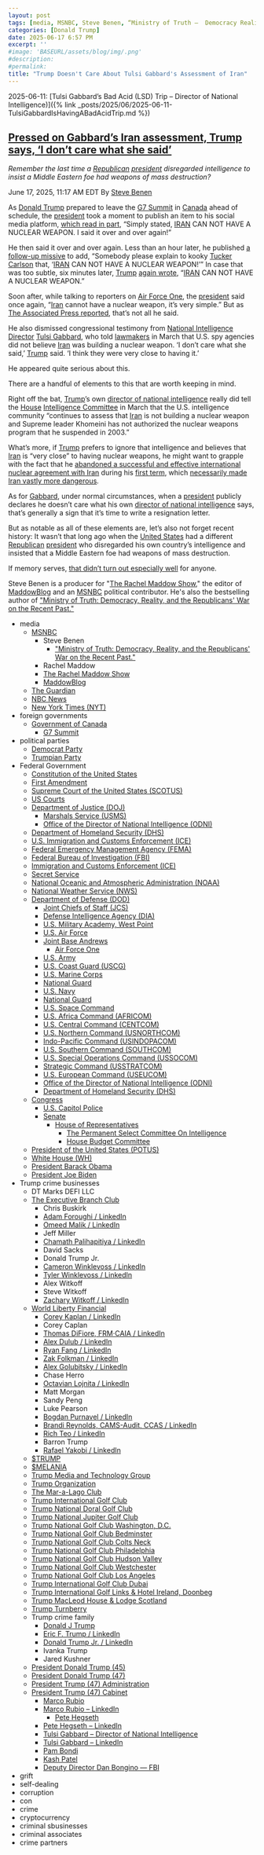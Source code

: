 ```yaml
---
layout: post
tags: [media, MSNBC, Steve Benen, “Ministry of Truth –  Democracy Reality and the Republicans’ War on the Recent Past.”, Rachel Maddow, The Rachel Maddow Show, MaddowBlog, The Guardian, NBC News, New York Times (NYT), foreign governments, Government of Canada, G7 Summit, political parties, Democrat Party, Trumpian Party, Federal Government, Constitution of the United States, First Amendment, Supreme Court of the United States (SCOTUS), US Courts, Department of Justice (DOJ), Marshals Service (USMS), Department of Homeland Security (DHS), U.S. Immigration and Customs Enforcement (ICE), Federal Emergency Management Agency (FEMA), Federal Bureau of Investigation (FBI), Immigration and Customs Enforcement (ICE), Secret Service, National Oceanic and Atmospheric Administration (NOAA), National Weather Service (NWS), Department of Defense (DOD), Joint Chiefs of Staff (JCS), Defense Intelligence Agency (DIA), U.S. Military Academy West Point, U.S. Air Force, Joint Base Andrews, Air Force One, U.S. Army, U.S. Coast Guard (USCG), U.S. Marine Corps, National Guard, U.S. Navy, National Guard, U.S. Space Command, U.S. Africa Command (AFRICOM), U.S. Central Command (CENTCOM), U.S. Northern Command (USNORTHCOM), Indo-Pacific Command (USINDOPACOM), U.S. Southern Command (SOUTHCOM), U.S. Special Operations Command (USSOCOM), Strategic Command (USSTRATCOM), U.S. European Command (USEUCOM), Office of the Director of National Intelligence (ODNI), Department of Homeland Security (DHS), Congress, U.S. Capitol Police, Senate, Gary C. Peters (D-MI), House of Representatives, House Budget Committee, President of the United States (POTUS), White House (WH), President Barack Obama, President Joe Biden, Trump crime businesses, DT Marks DEFI LLC, The Executive Branch Club, Chris Buskirk, Adam Foroughi / LinkedIn, Omeed Malik / LinkedIn, Jeff Miller, Chamath Palihapitiya / LinkedIn, David Sacks, Donald Trump Jr., Cameron Winklevoss / LinkedIn, Tyler Winklevoss / LinkedIn, Alex Witkoff, Steve Witkoff, Zachary Witkoff / LinkedIn, World Liberty Financial, Corey Kaplan / LinkedIn, Corey Caplan, Thomas DiFiore FRM·CAIA / LinkedIn, Alex Dulub / LinkedIn, Ryan Fang / LinkedIn, Zak Folkman / LinkedIn, Alex Golubitsky / LinkedIn, Chase Herro, Octavian Lojnita / LinkedIn, Matt Morgan, Sandy Peng, Luke Pearson, Bogdan Purnavel / LinkedIn, Brandi Reynolds CAMS-Audit CCAS / LinkedIn, Rich Teo / LinkedIn, Barron Trump, Rafael Yakobi / LinkedIn, $TRUMP, $MELANIA, Trump Media and Technology Group, Trump Organization, The Mar-a-Lago Club, Trump International Golf Club, Trump National Doral Golf Club, Trump National Jupiter Golf Club, Trump National Golf Club Washington D.C., Trump National Golf Club Bedminster, Trump National Golf Club Colts Neck, Trump National Golf Club Philadelphia, Trump National Golf Club Hudson Valley, Trump National Golf Club Westchester, Trump National Golf Club Los Angeles, Trump International Golf Club Dubai, Trump International Golf Links & Hotel Ireland Doonbeg, Trump MacLeod House & Lodge Scotland, Trump Turnberry, Trump crime family, Donald J Trump, Eric F. Trump / LinkedIn, Donald Trump Jr. / LinkedIn, Ivanka Trump, Jared Kushner, President Donald Trump (45), President Donald Trump (47), President Trump (47) Administration, President Trump (47) Cabinet, Marco Rubio, Marco Rubio – LinkedIn, Pete Hegseth, Pete Hegseth – LinkedIn, Tulsi Gabbard – Director of National Intelligence, Tulsi Gabbard – LinkedIn, Pam Bondi, Kash Patel, Deputy Director Dan Bongino — FBI, grift, self-dealing, corruption, con, crime, cryptocurrency, criminal sbusinesses, criminal associates, crime partners]
categories: [Donald Trump]
date: 2025-06-17 6:57 PM
excerpt: ''
#image: 'BASEURL/assets/blog/img/.png'
#description:
#permalink:
title: "Trump Doesn't Care About Tulsi Gabbard's Assessment of Iran"
---
```


2025-06-11: [Tulsi Gabbard’s Bad Acid (LSD) Trip – Director of National Intelligence)]({% link _posts/2025/06/2025-06-11-TulsiGabbardIsHavingABadAcidTrip.md %})

## [Pressed on Gabbard’s Iran assessment, Trump says, ‘I don’t care what she said’](https://www.msnbc.com/rachel-maddow-show/maddowblog/trump-iran-nuclear-weapon-tulsi-gabbard-rcna213476)

*Remember the last time a [Republican](https://www.gop.com/) [president](https://www.whitehouse.gov/) disregarded intelligence to insist a Middle Eastern foe had weapons of mass destruction?*

June 17, 2025, 11:17 AM EDT
By [Steve Benen](https://www.msnbc.com/author/steve-benen-ncpn433601)

As [Donald Trump](https://www.donaldjtrump.com/) prepared to leave the [G7 Summit](https://g7.canada.ca/) in [Canada](https://www.canada.ca/) ahead of schedule, the [president](https://www.whitehouse.gov/) took a moment to publish an item to his social media platform, [which read in part](https://truthsocial.com/@realDonaldTrump/114695407357588413), “Simply stated, [IRAN](https://irangov.ir/) CAN NOT HAVE A NUCLEAR WEAPON. I said it over and over again!”

He then said it over and over again. Less than an hour later, he published [a follow-up missive](https://truthsocial.com/@realDonaldTrump/114695595047194931) to add, “Somebody please explain to kooky [Tucker Carlson](https://tuckercarlson.com/) that, ‘[IRAN](https://irangov.ir/) CAN NOT HAVE A NUCLEAR WEAPON!’” In case that was too subtle, six minutes later, [Trump](https://www.donaldjtrump.com/) [again wrote](https://truthsocial.com/@realDonaldTrump/114695621681197460), “[IRAN](https://irangov.ir/) CAN NOT HAVE A NUCLEAR WEAPON.”

Soon after, while talking to reporters on [Air Force One](https://www.af.mil/About-Us/Fact-Sheets/Display/Article/104588/vc-25-air-force-one/), the [president](https://www.whitehouse.gov/) said once again, “[Iran](https://irangov.ir/) cannot have a nuclear weapon, it’s very simple.” But as [The Associated Press reported](https://apnews.com/article/trump-iran-nuclear-israel-g7-132d92f3b5f4014cced1c5029d839ae9), that’s not all he said.

He also dismissed congressional testimony from [National Intelligence Director](https://www.odni.gov/) [Tulsi Gabbard](https://www.odni.gov/index.php/who-we-are/leadership/director-of-national-intelligence), who told [lawmakers](https://www.congress.gov/) in March that U.S. spy agencies did not believe [Iran](https://irangov.ir/) was building a nuclear weapon. ‘I don’t care what she said,’ [Trump](https://www.donaldjtrump.com/) said. ‘I think they were very close to having it.’

He appeared quite serious about this.

There are a handful of elements to this that are worth keeping in mind.

Right off the bat, [Trump](https://www.donaldjtrump.com/)’s own [director of national intelligence](https://www.odni.gov/) really did tell the [House](https://www.house.gov/) [Intelligence Committee](https://intelligence.house.gov/) in March that the U.S. intelligence community “continues to assess that [Iran](https://irangov.ir/) is not building a nuclear weapon and Supreme leader Khomeini has not authorized the nuclear weapons program that he suspended in 2003.”

What’s more, if [Trump](https://www.donaldjtrump.com/) prefers to ignore that intelligence and believes that [Iran](https://irangov.ir/) is “very close” to having nuclear weapons, he might want to grapple with the fact that he [abandoned a successful and effective international nuclear agreement with Iran](https://www.msnbc.com/rachel-maddow-show/maddowblog/trumps-talk-deal-iran-makes-little-sense-rcna174563) during his [first term](https://trumpwhitehouse.archives.gov/,), which [necessarily made Iran vastly more dangerous](https://www.msnbc.com/rachel-maddow-show/maddowblog/trumps-talk-deal-iran-makes-little-sense-rcna174563).

As for [Gabbard](https://www.odni.gov/index.php/who-we-are/leadership/director-of-national-intelligence), under normal circumstances, when a [president](https://www.whitehouse.gov/) publicly declares he doesn’t care what his own [director of national intelligence](https://www.odni.gov/) says, that’s generally a sign that it’s time to write a resignation letter.

But as notable as all of these elements are, let’s also not forget recent history: It wasn’t that long ago when the [United States](https://www.usa.gov/) had a different [Republican](https://www.gop.com/) [president](https://www.whitehouse.gov/) who disregarded his own country’s intelligence and insisted that a Middle Eastern foe had weapons of mass destruction.

If memory serves, [that didn’t turn out especially well](https://www.cfr.org/timeline/iraq-war) for anyone.

Steve Benen is a producer for "[The Rachel Maddow Show](https://www.msnbc.com/rachel-maddow-show)," the editor of [MaddowBlog](https://www.msnbc.com/rachel-maddow-show) and an [MSNBC](https://www.msnbc.com/) political contributor. He's also the bestselling author of ["Ministry of Truth: Democracy, Reality, and the Republicans' War on the Recent Past."](https://www.harpercollins.com/products/ministry-of-truth-steve-benen)

- media
    - [MSNBC](https://www.msnbc.com/)
        - Steve Benen
            - ["Ministry of Truth: Democracy, Reality, and the Republicans' War on the Recent Past."](https://www.harpercollins.com/products/ministry-of-truth-steve-benen)
        - Rachel Maddow 
        - [The Rachel Maddow Show](https://www.msnbc.com/rachel-maddow-show)
        - [MaddowBlog](https://www.msnbc.com/rachel-maddow-show) 
    - [The Guardian](https://www.theguardian.com/)
    - [NBC News](https://www.nbcnews.com/)
    - [New York Times (NYT)](https://www.nytimes.com/)
- foreign governments 
    - [Government of Canada](https://www.canada.ca/)
        - [G7 Summit](https://g7.canada.ca/)
- political parties
    - [Democrat Party](https://www.democrats.org/)
    - [Trumpian Party](https://www.gop.com/)
- Federal Government 
    - [Constitution of the United States](https://constitution.congress.gov/)
    - [First Amendment](https://constitution.congress.gov/constitution/amendment-1/)
    - [Supreme Court of the United States (SCOTUS)](https://www.supremecourt.gov/)
    - [US Courts](https://www.uscourts.gov/)
    - [Department of Justice (DOJ)](https://www.justice.gov/)
        - [Marshals Service (USMS)](http://www.usdoj.gov/marshals/)
        - [Office of the Director of National Intelligence (ODNI)](https://www.dni.gov/)
    - [Department of Homeland Security (DHS)](https://www.dhs.gov/)
    - [U.S. Immigration and Customs Enforcement (ICE)](https://www.ice.gov/)
    - [Federal Emergency Management Agency (FEMA)](https://www.fema.gov/)
    - [Federal Bureau of Investigation (FBI)](https://www.fbi.gov/)
    - [Immigration and Customs Enforcement (ICE)](https://www.ice.gov/)
    - [Secret Service](https://www.secretservice.gov/)
    - [National Oceanic and Atmospheric Administration (NOAA)](https://www.noaa.gov/)
    - [National Weather Service (NWS)](https://www.weather.gov/)
    - [Department of Defense (DOD)](https://www.defense.gov/)
        - [Joint Chiefs of Staff (JCS)](https://www.jcs.mil/)
        - [Defense Intelligence Agency (DIA)](https://www.dia.mil/)
        - [U.S. Military Academy, West Point](https://www.westpoint.edu/)
        - [U.S. Air Force](https://www.af.mil/)
        - [Joint Base Andrews](https://www.jba.af.mil/)
            - [Air Force One](https://www.af.mil/About-Us/Fact-Sheets/Display/Article/104588/vc-25-air-force-one/)
        - [U.S. Army](https://www.army.mil/)
        - [U.S. Coast Guard (USCG)](https://www.uscg.mil/)
        - [U.S. Marine Corps](https://www.marines.mil/)
        - [National Guard](https://www.nationalguard.mil/)
        - [U.S. Navy](https://www.navy.mil/)
        - [National Guard](https://www.nationalguard.mil/)
        - [U.S. Space Command](https://www.spacecom.mil/)
        - [U.S. Africa Command (AFRICOM)](https://www.africom.mil/)
        - [U.S. Central Command (CENTCOM)](https://www.centcom.mil/)
        - [U.S. Northern Command (USNORTHCOM)](https://www.northcom.mil/)
        - [Indo-Pacific Command (USINDOPACOM)](https://www.pacom.mil/)
        - [U.S. Southern Command (SOUTHCOM)](http://www.southcom.mil/)
        - [U.S. Special Operations Command (USSOCOM)](https://www.socom.mil/)
        - [Strategic Command (USSTRATCOM)](http://www.stratcom.mil/)
        - [U.S. European Command (USEUCOM)](https://www.eucom.mil/)
        - [Office of the Director of National Intelligence (ODNI)](https://www.odni.gov/)
        - [Department of Homeland Security (DHS)](https://www.dhs.gov/)
    - [Congress](https://www.congress.gov/)
        - [U.S. Capitol Police](https://www.uscp.gov/)
        - [Senate](https://www.senate.gov/)
            - [House of Representatives](https://www.house.gov/)
                - [The Permanent Select Committee On Intelligence](https://intelligence.house.gov/)
                - [House Budget Committee ](https://budget.house.gov/)
    - [President of the United States (POTUS)](https://www.whitehouse.gov/)
    - [White House (WH)](https://www.whitehouse.gov/)
    - [President Barack Obama](https://obamawhitehouse.archives.gov/)
    - [President Joe Biden](https://bidenwhitehouse.archives.gov/)
- Trump crime businesses
    - DT Marks DEFI LLC
    - [The Executive Branch Club](https://www.theexecutivebranchclub.com/)
        - Chris Buskirk
        - [Adam Foroughi / LinkedIn](https://www.linkedin.com/in/adamforoughi/)
        - [Omeed Malik / LinkedIn](https://www.linkedin.com/in/omeed-malik-b483b1186/)
        - Jeff Miller
        - [Chamath Palihapitiya / LinkedIn](https://www.linkedin.com/in/chamath/)
        - David Sacks
        - Donald Trump Jr.
        - [Cameron Winklevoss / LinkedIn](https://www.linkedin.com/in/winklevoss/)
        - [Tyler Winklevoss / LinkedIn](https://www.linkedin.com/in/tylerwinklevoss/)
        - Alex Witkoff
        - Steve Witkoff
        - [Zachary Witkoff / LinkedIn](https://www.linkedin.com/in/zachary-witkoff-038a4143/)
    - [World Liberty Financial](https://worldlibertyfinancial.com/)
        - [Corey Kaplan / LinkedIn](https://www.linkedin.com/in/coreykaplan/)
        - Corey Caplan
        - [Thomas DiFiore, FRM·CAIA / LinkedIn](https://www.linkedin.com/in/thomasdifiore42/)
        - [Alex Dulub / LinkedIn](https://www.linkedin.com/in/alexei-dulub/)
        - [Ryan Fang / LinkedIn](https://www.linkedin.com/in/ryan-fang-245011a2/)
        - [Zak Folkman / LinkedIn](https://www.linkedin.com/in/zak-folkman-0300669a/)
        - [Alex Golubitsky / LinkedIn](https://www.linkedin.com/in/alexgolubitsky/)
        - Chase Herro
        - [Octavian Lojnita / LinkedIn](https://www.linkedin.com/in/octavian-lojnita/)
        - Matt Morgan
        - Sandy Peng
        - Luke Pearson
        - [Bogdan Purnavel / LinkedIn](https://www.linkedin.com/in/bogdan-purnavel-73b05a14b/)
        - [Brandi Reynolds, CAMS-Audit, CCAS / LinkedIn](https://www.linkedin.com/in/brandi-reynolds-cams-audit-ccas-64b8aa53/)
        - [Rich Teo / LinkedIn](https://www.linkedin.com/in/richteo/)
        - Barron Trump
        - [Rafael Yakobi / LinkedIn](https://www.linkedin.com/in/rafaelyakobi/)
    - [$TRUMP](https://gettrumpmemes.com/)
    - [$MELANIA](https://melaniameme.com/)
    - [Trump Media and Technology Group](https://tmtgcorp.com/)
    - [Trump Organization](https://www.trump.com/)
    - [The Mar-a-Lago Club](https://www.maralagoclub.com/)
    - [Trump International Golf Club](https://www.trumpinternationalpalmbeaches.com/)
    - [Trump National Doral Golf Club](https://www.trumpgolfdoral.com/)
    - [Trump National Jupiter Golf Club](https://www.trumpnationaljupiter.com/)
    - [Trump National Golf Club Washington, D.C.](https://www.trumpnationaldc.com/)
    - [Trump National Golf Club Bedminster](https://www.trumpnationalbedminster.com/)
    - [Trump National Golf Club Colts Neck](https://www.trumpcoltsneck.com/)
    - [Trump National Golf Club Philadelphia](https://www.trumpnationalphiladelphia.com/)
    - [Trump National Golf Club Hudson Valley](https://www.trumpnationalhudsonvalley.com/)
    - [Trump National Golf Club Westchester](https://www.trumpnationalwestchester.com/)
    - [Trump National Golf Club Los Angeles](https://www.trumpnationallosangeles.com/)
    - [Trump International Golf Club Dubai](https://www.trumpgolfdubai.com/)
    - [Trump International Golf Links & Hotel Ireland, Doonbeg](https://www.trumpgolfireland.com/)
    - [Trump MacLeod House & Lodge Scotland](https://www.trumphotels.com/macleod-house)
    - [Trump Turnberry](https://www.turnberry.co.uk/)
    - Trump crime family
        - [Donald J Trump](https://www.donaldjtrump.com/)
        - [Eric F. Trump / LinkedIn](https://www.linkedin.com/in/erictrump/)
        - [Donald Trump Jr. / LinkedIn](https://www.linkedin.com/in/donald-trump-jr-4454b862/)
        - Ivanka Trump
        - Jared Kushner
     - [President Donald Trump (45)](https://trumpwhitehouse.archives.gov/)
    - [President Donald Trump (47)](https://www.whitehouse.gov/administration/donald-j-trump/)
    - [President Trump (47) Administration](https://www.whitehouse.gov/administration/)
    - [President Trump (47) Cabinet](https://www.whitehouse.gov/administration/the-cabinet/)
        - [Marco Rubio](https://www.state.gov/biographies/marco-rubio/)
        - [Marco Rubio – LinkedIn](https://www.linkedin.com/in/marcorubio16/)
            - [Pete Hegseth](https://www.defense.gov/About/Biographies/Biography/Article/4040890/hon-pete-hegseth/)
        - [Pete Hegseth – LinkedIn](https://www.linkedin.com/in/petehegseth/)
        - [Tulsi Gabbard – Director of National Intelligence](https://www.odni.gov/index.php/who-we-are/leadership/director-of-national-intelligence)
        - [Tulsi Gabbard – LinkedIn](https://www.linkedin.com/in/tulsigabbard/)
        - [Pam Bondi](https://www.justice.gov/ag/staff-profile/meet-attorney-general)
        - [Kash Patel](https://www.fbi.gov/about/leadership-and-structure/director-patel)
        - [Deputy Director Dan Bongino — FBI](https://www.fbi.gov/about/leadership-and-structure/deputy-director-dan-bongino)
- grift
- self-dealing
- corruption
- con
- crime
- cryptocurrency 
- criminal sbusinesses
- criminal associates
- crime partners
